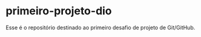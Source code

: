 # primeiro-projeto-dio
Esse é o repositório destinado ao primeiro desafio de projeto de Git/GitHub.
